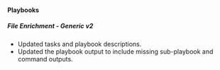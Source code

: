 
#### Playbooks

##### File Enrichment - Generic v2

- Updated tasks and playbook descriptions.
- Updated the playbook output to include missing sub-playbook and command outputs.